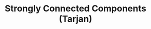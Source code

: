 ---
title: Strongly Connected Components (Tarjan)
documentation_of: ./strongly_connected_components_Tarjan.hpp
---